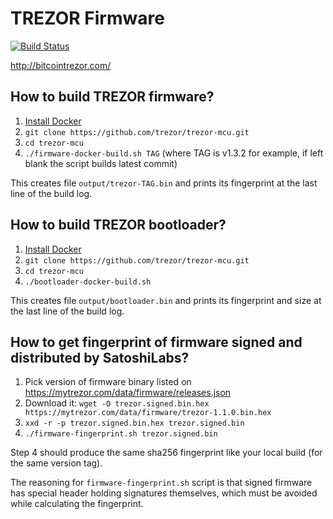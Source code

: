 TREZOR Firmware
===============

[![Build Status](https://travis-ci.org/trezor/trezor-mcu.svg?branch=master)](https://travis-ci.org/trezor/trezor-mcu)

http://bitcointrezor.com/

How to build TREZOR firmware?
-----------------------------

1. <a href="https://docs.docker.com/engine/installation/">Install Docker</a>
2. `git clone https://github.com/trezor/trezor-mcu.git`
3. `cd trezor-mcu`
4. `./firmware-docker-build.sh TAG` (where TAG is v1.3.2 for example, if left blank the script builds latest commit)

This creates file `output/trezor-TAG.bin` and prints its fingerprint at the last line of the build log.

How to build TREZOR bootloader?
-----------------------------

1. <a href="https://docs.docker.com/engine/installation/">Install Docker</a>
2. `git clone https://github.com/trezor/trezor-mcu.git`
3. `cd trezor-mcu`
4. `./bootloader-docker-build.sh`

This creates file `output/bootloader.bin` and prints its fingerprint and size at the last line of the build log.

How to get fingerprint of firmware signed and distributed by SatoshiLabs?
-------------------------------------------------------------------------

1. Pick version of firmware binary listed on https://mytrezor.com/data/firmware/releases.json
2. Download it: `wget -O trezor.signed.bin.hex https://mytrezor.com/data/firmware/trezor-1.1.0.bin.hex`
3. `xxd -r -p trezor.signed.bin.hex trezor.signed.bin`
4. `./firmware-fingerprint.sh trezor.signed.bin`

Step 4 should produce the same sha256 fingerprint like your local build (for the same version tag).

The reasoning for `firmware-fingerprint.sh` script is that signed firmware has special header holding signatures themselves, which must be avoided while calculating the fingerprint.
